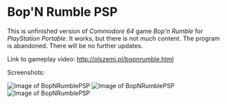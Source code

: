  
# Bop'N Rumble PSP
This is unfinished version of *Commodore 64* game *Bop'n Rumble* for *PlayStation Portable*. It works, but there is not much content. The program is abandoned. There will be no further updates.

Link to gameplay video: http://olszemi.pl/bopnrumble.html

Screenshots:

![Image of BopNRumblePSP](https://github.com/olszemi/BopNRumblePSP/screenshots/bopNRumble.jpg)
![Image of BopNRumblePSP](https://github.com/olszemi/BopNRumblePSP/screenshots/bopNRumbleCloud.jpg)
![Image of BopNRumblePSP](https://github.com/olszemi/BopNRumblePSP/screenshots/bopNRumbleCrouch.jpg)